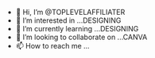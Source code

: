 - 👋 Hi, I’m @TOPLEVELAFFILIATER
- 👀 I’m interested in ...DESIGNING
- 🌱 I’m currently learning ...DESIGNING
- 💞️ I’m looking to collaborate on ...CANVA
- 📫 How to reach me ...

<!---
TOPLEVELAFFILIATER/TOPLEVELAFFILIATER is a ✨ special ✨ repository because its `README.md` (this file) appears on your GitHub profile.
You can click the Preview link to take a look at your changes.
--->
